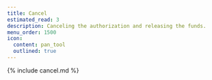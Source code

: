 ```yaml
---
title: Cancel
estimated_read: 3
description: Canceling the authorization and releasing the funds.
menu_order: 1500
icon:
  content: pan_tool
  outlined: true
---
```


{% include cancel.md %}
